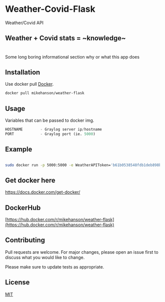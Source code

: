 # Weather-Covid-Flask
Weather/Covid API 

## Weather + Covid stats = ~knowledge~

#
Some long boring informational section why or what this app does

## Installation

Use docker pull [Docker](https://hub.docker.com/r/mikehanson/weather-flask).

```bash
docker pull mikehanson/weather-flask
```

## Usage

Variables that can be passed to docker img. 
```python
HOSTNAME        - Graylog server ip/hostname
PORT            - Graylog port (ie. 5000)
```

## Example 

```bash 

sudo docker run -p 5000:5000 -e WeatherAPIToken='b61b0538548fdb1deb898b71768db857' docker_img_name

```

## Get docker here 
https://docs.docker.com/get-docker/

## DockerHub 
[https://hub.docker.com/r/mikehanson/weather-flask](https://hub.docker.com/r/mikehanson/weather-flask)

## Contributing
Pull requests are welcome. For major changes, please open an issue first to discuss what you would like to change.

Please make sure to update tests as appropriate.

## License
[MIT](https://choosealicense.com/licenses/mit/)